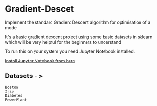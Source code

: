 # Gradient-Descet

Implement the standard Gradient Descent algorithm for optimisation of a model

It's a basic gradient descent project using some basic datasets in sklearn which will be very helpful for the beginners to understand

To run this on your system you need Jupyter Notebook installed. 

[Install Jupyter Notebook from here](https://jupyter.org/install)

## Datasets - >
    Boston 
    Iris 
    Diabetes 
    PowerPlant